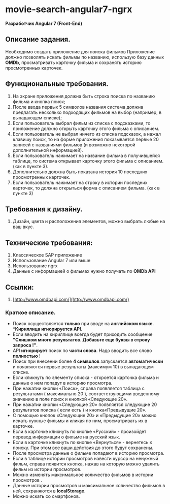 # movie-search-angular7-ngrx

**Разработчик Angular 7 (Front-End)**

## Описание задания. 
Необходимо создать приложение для поиска фильмов
Приложение должно позволять искать фильмы по названию, использую базу данных **OMDb**, просматривать карточку фильма и сохранять историю просмотренных карточек.

## Функциональные требования. 
1. На экране приложения должна быть строка поиска по названию фильма и кнопка поиск; 
2. После ввода первых 5 символов названия система должна предлагать несколько подходящих фильмов на выбор (например, в выпадающем списке);
3. Если пользователь выбрал фильм из списка с подсказками, то приложение должно открыть карточку этого фильма с описанием.
4. Если пользователь не выбрал ничего из списка подсказок, а нажал клавишу поиск, то на форме приложения показывается первые 20 записей с названиями фильмов (и возможно некоторой дополнительной информацией). 
5. Если пользователь нажимает на название фильма в получившейся таблице, то система открывает карточку этого фильма с описанием. (как в пункте 3).
6. Дополнительно должна быть показана история 10 последних просмотренных карточек.
7. Если пользователь нажимает на строку в истории последних карточек, то должна открыться форма с описанием фильма. (как в пункте 3)

## Требования к дизайну.
1. Дизайн, цвета и расположения элементов, можно выбрать любые на ваш вкус.

## Технические требования:
1. Классическое SAP приложение
2. Использование Angular 7 или выше
3. Использование ngrx
4. Данные с информацией о фильмах нужно получать по **OMDb API**

## Ссылки:
1. [http://www.omdbapi.com/](http://www.omdbapi.com/)

### Краткое описание.
* Поиск осуществляется **только** при вводе на **английском языке**.
***Кириллица игнорируется API.**
* Если вводить на кириллице всегда будет приходить сообщение **"Слишком много результатов. Добавьте еще буквы в строку запроса !"**.
* API **игнорирует** поиск по **части слова**. Надо вводить все слово **полностью** !
* Поиск при внесении более **4 символов** запускается **автоматически** и появляются первые результаты (максимум 10) в выпадающем списке.
* Если кликнуть по элементу списка - откроется карточка фильма и данные о нем попадут в историю просмотра.
* При нажатии кнопки «Поиск», справа появляется таблица с результатами ( максимально 20 ), соответствующими введенному значению в поле поиск и кнопкой «Следующие 20».
* При нажатии кнопки «Следующие 20» появляется следующие 20 результатов поиска ( если есть ) и кнопка«Предыдущие 20».
* С помощью кнопок «Следующие 20» и «Предыдущие 20» можно искать нужные фильмы и кликая по ним, просматривать их в карточке.
* Если в карточке кликнуть по  кнопке «Русский» - произойдет перевод информации о фильме на русский язык.
* Если в карточке кликнуть по  кнопке «Вернуться» - вернетесь к поиску. При этом все ваши действия до этого будут сохранены.
* После просмотра данные о фильме попадают в историю просмотра.
* Если в таблице истории просмотров навести курсор на ненужный фильм, справа появится кнопка, нажав на которую можно удалить фильм из истории просмотров.
* Можно изменять максимальное количество фильмов в истории просмотров .
* Данные истории просмотров и максимальное количество фильмов в ней, сохраняются в **localStorage**.
* Можно искать со смартфонов.
<!--
# Демонстрация
Сайт реализации [Поиск фильмов](http://aser-ngrx.zzz.com.ua).

### Другие реализации.

* Сайт резюме [Angular 5](https://aser.zzz.com.ua).
* Тестовое задание [модель MVC ( PHP+AJAX )](https://aser-test.000webhostapp.com ).
* Тестовое задание [Angular 7 + nodejs](https://github.com/aser1959/counter-angular7-nodejs ).
-->
